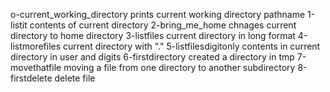 o-current_working_directory prints current working directory pathname
1-listit contents of current directory
2-bring_me_home chnages current directory to home directory
3-listfiles current directory in long format
4-listmorefiles current directory with "."
5-listfilesdigitonly contents in current directory in user and digits
6-firstdirectory created a directory in tmp
7-movethatfile moving a file from one directory to another subdirectory
8-firstdelete delete file
